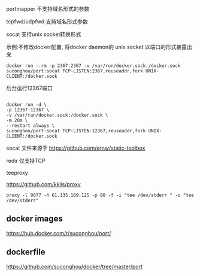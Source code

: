 

portmapper 不支持域名形式的参数

tcpfwd/udpfwd 支持域名形式参数

socat 支持unix socket转换形式


示例:不修改docker配置, 将docker daemon的 unix socket 以端口的形式暴露出来
```
docker run --rm -p 2367:2367 -v /var/run/docker.sock:/docker.sock suconghou/port:socat TCP-LISTEN:2367,reuseaddr,fork UNIX-CLIENT:/docker.sock
```

后台运行12367端口
```

docker run -d \
-p 12367:12367 \
-v /var/run/docker.sock:/docker.sock \
-m 20m \
--restart always \
suconghou/port:socat TCP-LISTEN:12367,reuseaddr,fork UNIX-CLIENT:/docker.sock
```



socat 文件来源于 https://github.com/ernw/static-toolbox

redir 仅支持TCP

teeproxy

https://github.com/kklis/proxy


`proxy -l 9077 -h 61.135.169.125 -p 80 -f -i "tee /dev/stderr " -o "tee /dev/stderr"`


## docker images

https://hub.docker.com/r/suconghou/port/

## dockerfile

https://github.com/suconghou/docker/tree/master/port
